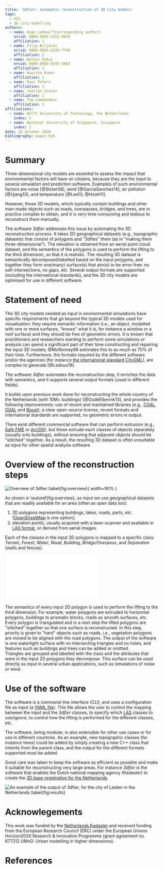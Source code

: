 ```yaml
---
title: '3dfier: automatic reconstruction of 3D city models'
tags:
  - GIS
  - 3D city modelling
authors:
  - name: Hugo Ledoux^[Corresponding author]
    orcid: 0000-0002-1251-8654
    affiliation: 1 
  - name: Filip Biljecki
    orcid: 0000-0002-6229-7749
    affiliation: 2
  - name: Balázs Dukai
    orcid: 0000-0003-0193-5863
    affiliation: 1
  - name: Kavisha Kumar
    affiliation: 1
  - name: Ravi Peters
    affiliation: 1
  - name: Jantien Stoter    
    affiliation: 1
  - name: Tom Commandeur
    affiliation: 1
affiliations:
  - name: Delft University of Technology, the Netherlands
    index: 1
  - name: National University of Singapore, Singapore
    index: 2
date: 16 October 2020
bibliography: paper.bib
---
```


# Summary

Three-dimensional city models are essential to assess the impact that environmental factors will have on citizens, because they are the input to several simulation and prediction software.
Examples of such environmental factors are noise [@Stoter08], wind [@GarciaSanchez14], air pollution [@Ujang13], and temperature [@Lee13; @Hsieh11].

However, those 3D models, which typically contain buildings and other man-made objects such as roads, overpasses, bridges, and trees, are in practice complex to obtain, and it is very time-consuming and tedious to reconstruct them manually.

The software *3dfier* addresses this issue by automating the 3D reconstruction process.
It takes 2D geographical datasets (e.g., topographic datasets) that consist of polygons and "3dfies" them (as in "making them three-dimensional"). 
The elevation is obtained from an aerial point cloud dataset, and the semantics of the polygons is used to perform the lifting to the third dimension, so that it is realistic.
The resulting 3D dataset is semantically decomposed/labelled based on the input polygons, and together they form one(many) surface(s) that aim(s) to be error-free: no self-intersections, no gaps, etc.
Several output formats are supported (including the international standards), and the 3D city models are optimised for use in different software. 


# Statement of need

The 3D city models needed as input in environmental simulations have specific requirements that go beyond the typical 3D models used for visualisation: they require semantic information (i.e., an object, modelled with one or more surfaces, "knows" what it is, for instance a window or a roof surface) and they should be free of geometric errors.
It is known that practitioners and researchers wanting to perform some simulations or analysis can spend a significant part of their time constructing and repairing the input 3D models; @McKenney98 estimates this to as much as 70\% of their time.
Furthermore, the formats required by the different software and/or the agencies (for instance [the international standard CityGML](https://www.ogc.org/standards/citygml)), are complex to generate [@Ledoux19].

The software *3dfier* automates the reconstruction step, it enriches the data with semantics, and it supports several output formats (used in different fields).

It builds upon previous work done for reconstructing the whole country of the Netherlands (with 10M+ buildings) [@OudeElberink13], and provides the following improvements: use of recent and maintained libraries (e.g., [CGAL](https://www.cgal.org/), [GDAL](https://gdal.org/) and [Boost](https://www.boost.org/)), a clear open-source license, recent formats and international standards are supported, no geometric errors in output.

There exist different commercial software that can perform extrusion (e.g., [Safe FME](https://www.safe.com/fme/) or [ArcGIS](https://www.arcgis.com/)), but these extrude each classes of objects separately (usually only buildings), without ensuring that adjacent objects should be "stitched" together.
As a result, the resulting 3D dataset is often unsuitable as input for other spatial analysis software.


# Overview of the reconstruction steps

![Overview of 3dfier.\label{fig:overview}](extrusion.png){ width=90% }

As shown in \autoref{fig:overview}, as input we use geographical datasets that are readily available for an area (often as open data too):

  1. 2D polygons representing buildings, lakes, roads, parts, etc. ([OpenStreetMap](https://www.openstreetmap.org) is one option);
  2. elevation points, usually acquired with a laser-scanner and available in [LAS format](https://www.asprs.org/wp-content/uploads/2010/12/LAS_1_4_r13.pdf), or derived from aerial images.

Each of the classes in the input 2D polygons is mapped to a specific class: *Terrain*, *Forest*, *Water*, *Road*, *Building*, *Bridge/Overpass*, and *Separation* (walls and fences).

![1D visualisation of the reconstruction process.\label{fig:steps}](steps.pdf)

The semantics of every input 2D polygon is used to perform the lifting to the third dimension.
For example, water polygons are extruded to horizontal polygons, buildings to prismatic blocks, roads as smooth surfaces, etc. 
Every polygon is triangulated and in a next step the lifted polygons are "stitched" together so that one surface is reconstructed. 
In this step, priority is given to "hard" objects such as roads, i.e., vegetation polygons are moved to be aligned with the road polygons.
The output of the software is one watertight surface with no intersecting triangles and no holes, and features such as buildings and trees can be added or omitted.  
Triangles are grouped and labelled with the class and the attributes that were in the input 2D polygons they decompose.
This surface can be used directly as input in several urban applications, such as simulations of noise or wind.


# Use of the software

The software is a command-line interface (CLI), and uses a configuration file as input (a [YAML file](https://yaml.org/)).
This file allows the user to control the mapping between the input and the *3dfier* classes, to specify which [LAS](https://www.asprs.org/wp-content/uploads/2010/12/LAS_1_4_r13.pdf) classes to use/ignore, to control how the lifting is performed for the different classes, etc.

The software, being modular, is also extensible for other use cases or for use in different countries.
As an example, new topographic classes (for instance trees) could be added by simply creating a new C++ class that inherits from the parent class, and the output for the different formats supported must be added.

Great care was taken to keep the software as efficient as possible and make it suitable for reconstructing very large areas. For instance *3dfier* is the software that enables the Dutch national mapping agency (Kadaster) to create the [3D base registration for the Netherlands](https://www.pdok.nl/3d-basisvoorziening).

![An example of the output of 3dfier, for the city of Leiden in the Netherlands.\label{fig:results}](results.png)


# Acknowlegements

This work was funded by the [Netherlands Kadaster](https://www.kadaster.nl/) and received funding from the European Research Council (ERC) under the European Unions Horizon2020 Research & Innovation Programme (grant agreement no. 677312 UMnD: Urban modelling in higher dimensions).

# References

